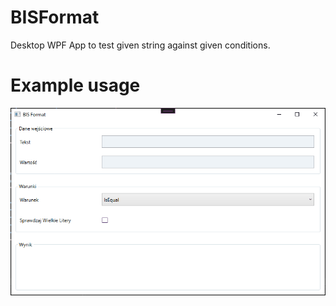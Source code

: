 # BISFormat
Desktop WPF App to test given string against given conditions.

# Example usage
![](https://github.com/JazwinskiMichal/BISFormat/blob/master/BISFormat1.gif)

